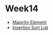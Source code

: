# Week14

- [Majority Element](https://leetcode.com/problems/majority-element/)
- [Insertion Sort List](https://leetcode.com/problems/insertion-sort-list/)
